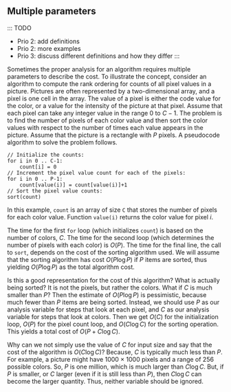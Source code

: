 
## Multiple parameters

::: TODO
- Prio 2: add definitions
- Prio 2: more examples
- Prio 3: discuss different definitions and how they differ
:::

Sometimes the proper analysis for an algorithm requires multiple
parameters to describe the cost. To illustrate the concept, consider an
algorithm to compute the rank ordering for counts of all pixel values in
a picture. Pictures are often represented by a two-dimensional array,
and a pixel is one cell in the array. The value of a pixel is either the
code value for the color, or a value for the intensity of the picture at
that pixel. Assume that each pixel can take any integer value in the
range 0 to $C - 1$. The problem is to find the number of pixels of each
color value and then sort the color values with respect to the number of
times each value appears in the picture. Assume that the picture is a
rectangle with $P$ pixels. A pseudocode algorithm to solve the problem
follows.

    // Initialize the counts:
    for i in 0 .. C-1:
        count[i] = 0
    // Increment the pixel value count for each of the pixels:
    for i in 0 .. P-1:
        count[value(i)] = count[value(i)]+1
    // Sort the pixel value counts:
    sort(count)

In this example, `count` is an array of size `C` that stores the number
of pixels for each color value. Function `value(i)` returns the color
value for pixel $i$.

The time for the first `for` loop (which initializes `count`) is based
on the number of colors, $C$. The time for the second loop (which
determines the number of pixels with each color) is $O(P)$. The
time for the final line, the call to `sort`, depends on the cost of the
sorting algorithm used. We will assume that the sorting algorithm has
cost $O(P \log P)$ if $P$ items are sorted, thus yielding
$O(P \log P)$ as the total algorithm cost.

Is this a good representation for the cost of this algorithm? What is
actually being sorted? It is not the pixels, but rather the colors. What
if $C$ is much smaller than $P$? Then the estimate of $O(P \log P)$
is pessimistic, because much fewer than $P$ items are being sorted.
Instead, we should use $P$ as our analysis variable for steps that look
at each pixel, and $C$ as our analysis variable for steps that look at
colors. Then we get $O(C)$ for the initialization loop, $O(P)$
for the pixel count loop, and $O(C \log C)$ for the sorting
operation. This yields a total cost of $O(P + C \log C)$.

Why can we not simply use the value of $C$ for input size and say that
the cost of the algorithm is $O(C \log C)$? Because, $C$ is
typically much less than $P$. For example, a picture might have 1000
$\times$ 1000 pixels and a range of 256 possible colors. So, $P$ is one
million, which is much larger than $C \log C$. But, if $P$ is smaller,
or $C$ larger (even if it is still less than $P$), then $C \log C$ can
become the larger quantity. Thus, neither variable should be ignored.
